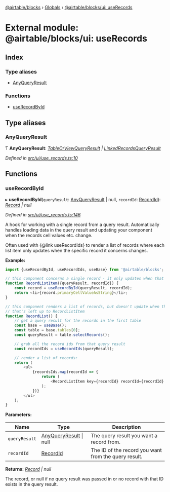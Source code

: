 [@airtable/blocks](../README.md) › [Globals](../globals.md) ›
[@airtable/blocks/ui: useRecords](_airtable_blocks_ui__userecords.md)

# External module: @airtable/blocks/ui: useRecords

## Index

### Type aliases

-   [AnyQueryResult](_airtable_blocks_ui__userecords.md#anyqueryresult)

### Functions

-   [useRecordById](_airtable_blocks_ui__userecords.md#userecordbyid)

## Type aliases

### AnyQueryResult

Ƭ **AnyQueryResult**:
_[TableOrViewQueryResult](_airtable_blocks_models__recordqueryresult.md#tableorviewqueryresult) |
[LinkedRecordsQueryResult](_airtable_blocks_models__recordqueryresult.md#linkedrecordsqueryresult)_

_Defined in
[src/ui/use_records.ts:10](https://github.com/airtable/blocks/blob/@airtable/blocks@0.0.35/packages/sdk/src/ui/use_records.ts#L10)_

## Functions

### useRecordById

▸ **useRecordById**(`queryResult`:
[AnyQueryResult](_airtable_blocks_ui__userecords.md#anyqueryresult) | null, `recordId`:
[RecordId](_airtable_blocks_models__record.md#recordid)):
_[Record](_airtable_blocks_models__record.md#record) | null_

_Defined in
[src/ui/use_records.ts:146](https://github.com/airtable/blocks/blob/@airtable/blocks@0.0.35/packages/sdk/src/ui/use_records.ts#L146)_

A hook for working with a single record from a query result. Automatically handles loading data in
the query result and updating your component when the records cell values etc. change.

Often used with {@link useRecordIds} to render a list of records where each list item only updates
when the specific record it concerns changes.

**Example:**

```js
import {useRecordById, useRecordIds, useBase} from '@airtable/blocks';

// this component concerns a single record - it only updates when that specific record updates
function RecordListItem({queryResult, recordId}) {
    const record = useRecordById(queryResult, recordId);
    return <li>{record.primaryCellValueAsString}</li>;
}

// this component renders a list of records, but doesn't update when their cell values change -
// that's left up to RecordListItem
function RecordList() {
    // get a query result for the records in the first table
    const base = useBase();
    const table = base.tables[0];
    const queryResult = table.selectRecords();

    // grab all the record ids from that query result
    const recordIds = useRecordIds(queryResult);

    // render a list of records:
    return (
        <ul>
            {recordsIds.map(recordId => {
                return (
                    <RecordListItem key={recordId} recordId={recordId} queryResult={queryResult} />
                );
            })}
        </ul>
    );
}
```

**Parameters:**

| Name          | Type                                                                            | Description                                          |
| ------------- | ------------------------------------------------------------------------------- | ---------------------------------------------------- |
| `queryResult` | [AnyQueryResult](_airtable_blocks_ui__userecords.md#anyqueryresult) &#124; null | The query result you want a record from.             |
| `recordId`    | [RecordId](_airtable_blocks_models__record.md#recordid)                         | The ID of the record you want from the query result. |

**Returns:** _[Record](_airtable_blocks_models__record.md#record) | null_

The record, or null if no query result was passed in or no record with that ID exists in the query
result.
